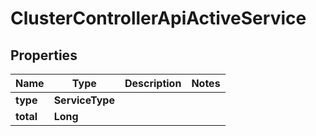

# ClusterControllerApiActiveService


## Properties

| Name | Type | Description | Notes |
|------------ | ------------- | ------------- | -------------|
|**type** | **ServiceType** |  |  |
|**total** | **Long** |  |  |



